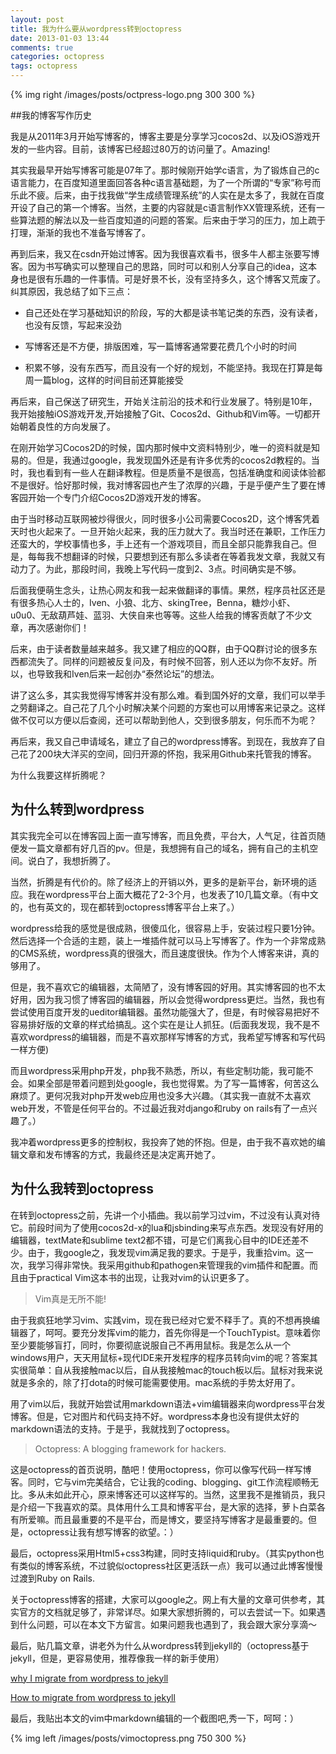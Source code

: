 ```yaml
---
layout: post
title: 我为什么要从wordpress转到octopress
date: 2013-01-03 13:44
comments: true
categories: octopress
tags: octopress
---
```

{% img right /images/posts/octpress-logo.png 300 300 %}

##我的博客写作历史

我是从2011年3月开始写博客的，博客主要是分享学习cocos2d、以及iOS游戏开发的一些内容。目前，该博客已经超过80万的访问量了。Amazing!

其实我最早开始写博客可能是07年了。那时候刚开始学c语言，为了锻炼自己的c语言能力，在百度知道里面回答各种c语言基础题，为了一个所谓的“专家”称号而乐此不疲。后来，由于找我做“学生成绩管理系统”的人实在是太多了，我就在百度开设了自己的第一个博客。当然，主要的内容就是c语言制作XX管理系统，还有一些算法题的解法以及一些百度知道的问题的答案。后来由于学习的压力，加上疏于打理，渐渐的我也不准备写博客了。

再到后来，我又在csdn开始过博客。因为我很喜欢看书，很多牛人都主张要写博客。因为书写确实可以整理自己的思路，同时可以和别人分享自己的idea，这本身也是很有乐趣的一件事情。可是好景不长，没有坚持多久，这个博客又荒废了。纠其原因，我总结了如下三点：

- 自己还处在学习基础知识的阶段，写的大都是读书笔记类的东西，没有读者，也没有反馈，写起来没劲

- 写博客还是不方便，排版困难，写一篇博客通常要花费几个小时的时间

- 积累不够，没有东西写，而且没有一个好的规划，不能坚持。我现在打算是每周一篇blog，这样的时间目前还算能接受

<!-- more -->

再后来，自己保送了研究生，开始关注前沿的技术和行业发展了。特别是10年，我开始接触iOS游戏开发,开始接触了Git、Cocos2d、Github和Vim等。一切都开始朝着良性的方向发展了。

在刚开始学习Cocos2D的时候，国内那时候中文资料特别少，唯一的资料就是知易的。但是，我通过google，我发现国外还是有许多优秀的cocos2d教程的。当时，我也看到有一些人在翻译教程。但是质量不是很高，包括准确度和阅读体验都不是很好。恰好那时候，我对博客园也产生了浓厚的兴趣，于是乎便产生了要在博客园开始一个专门介绍Cocos2D游戏开发的博客。

由于当时移动互联网被炒得很火，同时很多小公司需要Cocos2D，这个博客凭着天时也火起来了。一旦开始火起来，我的压力就大了。我当时还在兼职，工作压力还蛮大的，学校事情也多，手上还有一个游戏项目，而且全部只能靠我自己。但是，每每我不想翻译的时候，只要想到还有那么多读者在等着我发文章，我就又有动力了。为此，那段时间，我晚上写代码一度到2、3点。时间确实是不够。

后面我便萌生念头，让热心网友和我一起来做翻译的事情。果然，程序员社区还是有很多热心人士的，Iven、小狼、北方、skingTree，Benna，糖炒小虾、u0u0、无敌葫芦娃、蓝羽、大侠自来也等等。这些人给我的博客贡献了不少文章，再次感谢你们！

后来，由于读者数量越来越多。我又建了相应的QQ群，由于QQ群讨论的很多东西都流失了。同样的问题被反复问及，有时候不回答，别人还以为你不友好。所以，也导致我和Iven后来一起创办“泰然论坛”的想法。

讲了这么多，其实我觉得写博客并没有那么难。看到国外好的文章，我们可以举手之劳翻译之。自己花了几个小时解决某个问题的方案也可以用博客来记录之。这样做不仅可以方便以后查阅，还可以帮助到他人，交到很多朋友，何乐而不为呢？

再后来，我又自己申请域名，建立了自己的wordpress博客。到现在，我放弃了自己花了200块大洋买的空间，回归开源的怀抱，我采用Github来托管我的博客。

为什么我要这样折腾呢？

## 为什么转到wordpress

其实我完全可以在博客园上面一直写博客，而且免费，平台大，人气足，往首页随便发一篇文章都有好几百的pv。但是，我想拥有自己的域名，拥有自己的主机空间。说白了，我想折腾了。

当然，折腾是有代价的。除了经济上的开销以外，更多的是新平台，新环境的适应。我在wordpress平台上面大概花了2-3个月，也发表了10几篇文章。（有中文的，也有英文的，现在都转到octopress博客平台上来了。）

wordpress给我的感觉是很成熟，很傻瓜化，很容易上手，安装过程只要1分钟。然后选择一个合适的主题，装上一堆插件就可以马上写博客了。作为一个非常成熟的CMS系统，wordpress真的很强大，而且速度很快。作为个人博客来讲，真的够用了。

但是，我不喜欢它的编辑器，太简陋了，没有博客园的好用。其实博客园的也不太好用，因为我习惯了博客园的编辑器，所以会觉得wordpress更烂。当然，我也有尝试使用百度开发的ueditor编辑器。虽然功能强大了，但是，有时候容易把好不容易排好版的文章的样式给搞乱。这个实在是让人抓狂。(后面我发现，我不是不喜欢wordpress的编辑器，而是不喜欢那样写博客的方式，我希望写博客和写代码一样方便)

而且wordpress采用php开发，php我不熟悉，所以，有些定制功能，我可能不会。如果全部是带着问题到处google，我也觉得累。为了写一篇博客，何苦这么麻烦了。更何况我对php开发web应用也没多大兴趣。（其实我一直就不太喜欢web开发，不管是任何平台的。不过最近我对django和ruby
on rails有了一点兴趣了。）

我冲着wordpress更多的控制权，我投奔了她的怀抱。但是，由于我不喜欢她的编辑文章和发布博客的方式，我最终还是决定离开她了。

## 为什么我转到octopress

在转到octopress之前，先讲一个小插曲。我以前学习过vim，不过没有认真对待它。前段时间为了使用cocos2d-x的lua和jsbinding来写点东西。发现没有好用的编辑器，textMate和sublime text2都不错，可是它们离我心目中的IDE还差不少。由于，我google之，我发现vim满足我的要求。于是乎，我重拾vim。这一次，我学习得非常快。我采用github和pathogen来管理我的vim插件和配置。而且由于practical Vim这本书的出现，让我对vim的认识更多了。


> Vim真是无所不能!


由于我疯狂地学习vim、实践vim，现在我已经对它爱不释手了。真的不想再换编辑器了，呵呵。要充分发挥vim的能力，首先你得是一个TouchTypist。意味着你至少要能够盲打，同时，你要彻底说服自己不再用鼠标。我是怎么从一个windows用户，天天用鼠标+现代IDE来开发程序的程序员转向vim的呢？答案其实很简单：自从我接触mac以后，自从我接触mac的touch板以后。鼠标对我来说就是多余的，除了打dota的时候可能需要使用。mac系统的手势太好用了。

用了vim以后，我就开始尝试用markdown语法+vim编辑器来向wordpress平台发博客。但是，它对图片和代码支持不好。wordpress本身也没有提供太好的markdown语法的支持。于是乎，我就找到了octopress。

> Octopress: A blogging framework for hackers.

这是octopress的首页说明，酷吧！使用octopress，你可以像写代码一样写博客。同时，它与vim完美结合，它让我的coding、blogging、git工作流程顺畅无比。多从未如此开心，原来博客还可以这样写的。当然，这里我不是推销员，我只是介绍一下我喜欢的菜。具体用什么工具和博客平台，是大家的选择，萝卜白菜各有所爱嘛。而且最重要的不是平台，而是博文，要坚持写博客才是最重要的。但是，octopress让我有想写博客的欲望。：）

最后，octopress采用Html5+css3构建，同时支持liquid和ruby。（其实python也有类似的博客系统，不过貌似octopress社区更活跃一点）我可以通过此博客慢慢过渡到Ruby on Rails.

关于octopress博客的搭建，大家可以google之。网上有大量的文章可供参考，其实官方的文档就足够了，非常详尽。如果大家想折腾的，可以去尝试一下。如果遇到什么问题，可以在本文下方留言。如果问题我也遇到了，我会跟大家分享滴～

最后，贴几篇文章，讲老外为什么从wordpress转到jekyll的（octopress基于jekyll，但是，更容易使用，推荐像我一样的新手使用）

[why I migrate from wordpress to jekyll](http://vitobotta.com/migrating-from-wordpress-to-jekyll-part-one-why-I-gave-up-on-wordpress/)

[How to migrate from wordpress to jekyll](http://vitobotta.com/how-to-migrate-from-wordpress-to-jekyll/)

最后，我贴出本文的vim中markdown编辑的一个截图吧,秀一下，呵呵：）

{% img left /images/posts/vimoctopress.png 750 300 %}





